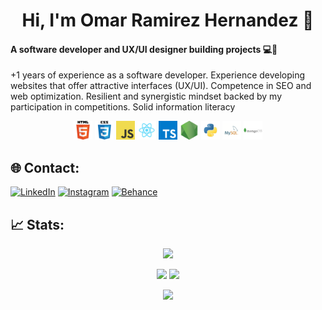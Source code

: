 <h1 align="center">Hi, I'm Omar Ramirez Hernandez 👋</h1>
<!-- <img src="./banner.png"> -->


####   A software developer and UX/UI designer building projects 💻🧠 
+1 years of experience as a software developer. Experience developing websites that offer attractive interfaces (UX/UI). Competence in SEO and web optimization. Resilient and synergistic mindset backed by my participation in competitions. Solid information literacy
<div align="center">
  <code><img height="30" alt="javascript" src="https://raw.githubusercontent.com/github/explore/80688e429a7d4ef2fca1e82350fe8e3517d3494d/topics/html/html.png"></code>
  <code><img height="30" alt="javascript" src="https://raw.githubusercontent.com/github/explore/80688e429a7d4ef2fca1e82350fe8e3517d3494d/topics/css/css.png"></code>
  <code><img height="30" alt="javascript" src="https://raw.githubusercontent.com/github/explore/80688e429a7d4ef2fca1e82350fe8e3517d3494d/topics/javascript/javascript.png"></code>
  <code><img height="30" alt="react" src="https://raw.githubusercontent.com/github/explore/80688e429a7d4ef2fca1e82350fe8e3517d3494d/topics/react/react.png"></code>
  <code><img height="30" alt="typescript" src="https://raw.githubusercontent.com/github/explore/80688e429a7d4ef2fca1e82350fe8e3517d3494d/topics/typescript/typescript.png"></code>
  <code><img height="30" alt="nodejs" src="https://raw.githubusercontent.com/github/explore/80688e429a7d4ef2fca1e82350fe8e3517d3494d/topics/nodejs/nodejs.png"></code> 
  <code><img height="30" alt="python" src="https://raw.githubusercontent.com/github/explore/80688e429a7d4ef2fca1e82350fe8e3517d3494d/topics/python/python.png"></code> 
  <code><img height="30" alt="mysql" src="https://raw.githubusercontent.com/github/explore/80688e429a7d4ef2fca1e82350fe8e3517d3494d/topics/mysql/mysql.png"></code>
  <code><img height="30" alt="mysql" src="https://raw.githubusercontent.com/github/explore/80688e429a7d4ef2fca1e82350fe8e3517d3494d/topics/mongodb/mongodb.png"></code>
</div>



## 🌐 Contact:
 [![LinkedIn](https://img.shields.io/badge/LinkedIn-0077B5?style=for-the-badge&logo=linkedin&logoColor=white)](www.linkedin.com/in/omar-ram-hdz)
 [![Instagram](https://img.shields.io/badge/Instagram-E4405F?style=for-the-badge&logo=instagram&logoColor=white)](https://instagram.com/omar.ram.hdz)
 [![Behance](https://img.shields.io/badge/-Behance-blue?style=for-the-badge&logo=behance&logoColor=white)](https://www.behance.net/omar-ram-hdz)



## 📈 Stats:
<p align="center">
    <img src="https://github-readme-streak-stats.herokuapp.com?user=omar-ram-hdz&theme=react&hide_border=true&border_radius=10&card_width=600&card_height=250"/>
</p>

<p align="center">
    <img src="https://github-readme-stats.vercel.app/api/top-langs/?username=omar-ram-hdz&theme=react&hide_border=true&border_radius=10"/>
    <img src="https://github-readme-stats.vercel.app/api?username=omar-ram-hdz&show_icons=true&theme=react&hide_border=true&border_radius=10" height="180" width="auto"/>
</p>

<p align="center">
   <img src="https://github-profile-trophy.vercel.app/?username=omar-ram-hdz&theme=algolia"/>
</p>
